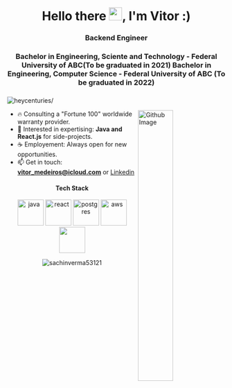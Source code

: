 <div>
<h1 align="center">Hello there <img src="https://raw.githubusercontent.com/iampavangandhi/iampavangandhi/master/gifs/Hi.gif" width="30px">, I'm Vitor :)</h1>
</p>

<h3 align="center">Backend Engineer</h3> 
<h3 align="center">Bachelor in Engineering, Sciente and Technology - Federal University of ABC(To be graduated in 2021)
                   Bachelor in Engineering, Computer Science - Federal University of ABC (To be graduated in 2022)</h3>
<h3 align="center"></h3>
<p align="left"> <img src=https://komarev.com/ghpvc/?username=HeyCenturies alt=heycenturies/></p>


<img width="40%" align="right" alt="Github Image" src="https://raw.githubusercontent.com/onimur/.github/master/.resources/git-header.svg" />


- 🔥 Consulting a "Fortune 100" worldwide warranty provider.
- 🐾 Interested in expertising: **Java and React.js** for side-projects.
- ☕ Employement: Always open for new opportunities.
- 📫 Get in touch: **vitor_medeiros@icloud.com** or <a href="https://www.linkedin.com/in/vitor-medeiros-17b33611b/">Linkedin</a> 
</div>

<h4 align="center"> Tech Stack </h4>
<p align="center">
    <img style="margin: auto;" src="https://cdn4.iconfinder.com/data/icons/logos-and-brands/512/181_Java_logo_logos-512.png" alt=java width="60" height="60"/>
    <img style="margin: auto;" src="https://cdn4.iconfinder.com/data/icons/logos-3/600/React.js_logo-512.png" alt=react width="60" height="60"/>
  <img style="margin: auto;" src="https://cdn1.iconfinder.com/data/icons/soleicons-fill-vol-1/64/postgres_database_server_relational_dbms_sql-512.png" alt=postgres width="60" height="60"/>
 <img style="margin: auto;" src="https://cdn2.iconfinder.com/data/icons/amazon-aws-stencils/100/Non-Service_Specific_copy__AWS_Cloud-512.png" alt=aws width="60" height="60"/>
 <img style="margin: auto;" src="https://cdn4.iconfinder.com/data/icons/logos-and-brands/512/97_Docker_logo_logos-512.png" width="60" height="60""></img>

</p>


<p align="center">
	<img style="margin: auto;" src=https://github-readme-stats.vercel.app/api?username=HeyCenturies&show_icons=true alt=sachinverma53121 /> 
</p>

